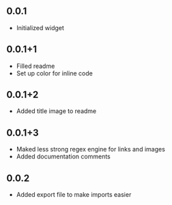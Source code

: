 ## 0.0.1

* Initialized widget

## 0.0.1+1

* Filled readme
* Set up color for inline code

## 0.0.1+2

* Added title image to readme

## 0.0.1+3

* Maked less strong regex engine for links and images
* Added documentation comments

## 0.0.2

* Added export file to make imports easier